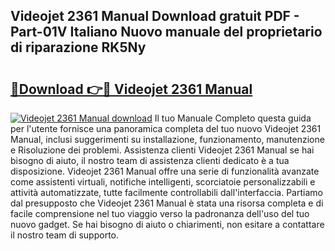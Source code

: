 ## Videojet 2361 Manual Download gratuit PDF - Part-01V Italiano Nuovo manuale del proprietario di riparazione RK5Ny

# <h2><a href="http://dfbry1.blite.top/?on=Videojet+2361+Manual">🔗Download 👉🔴 Videojet 2361 Manual</a></h2>

[![Videojet 2361 Manual download](https://i.imgur.com/lujVjoI.png)](http://dfbry1.blite.top/?on=Videojet+2361+Manual)
Il tuo Manuale Completo questa guida per l'utente fornisce una panoramica completa del tuo nuovo Videojet 2361 Manual, inclusi suggerimenti su installazione, funzionamento, manutenzione e Risoluzione dei problemi. Assistenza clienti Videojet 2361 Manual se hai bisogno di aiuto, il nostro team di assistenza clienti dedicato è a tua disposizione. Videojet 2361 Manual offre una serie di funzionalità avanzate come assistenti virtuali, notifiche intelligenti, scorciatoie personalizzabili e attività automatizzate, tutte facilmente controllabili dall'interfaccia. Partiamo dal presupposto che Videojet 2361 Manual è stata una risorsa completa e di facile comprensione nel tuo viaggio verso la padronanza dell'uso del tuo nuovo gadget. Se hai bisogno di aiuto o chiarimenti, non esitare a contattare il nostro team di supporto.
